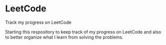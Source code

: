 # LeetCode
Track my progress on LeetCode

Starting this respository to keep track of my progress on LeetCode and also to better organize what I learn from solving the problems.
